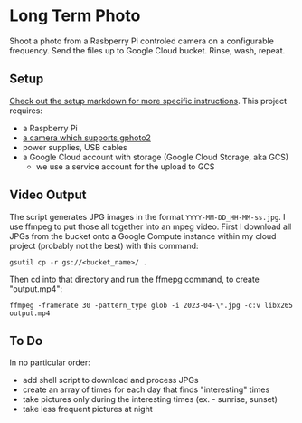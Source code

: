 # Long Term Photo

Shoot a photo from a Rasbperry Pi controled camera on a configurable frequency. Send the files up to Google Cloud bucket. Rinse, wash, repeat.

## Setup
[Check out the setup markdown for more specific instructions](setup.md). This project requires:
- a Raspberry Pi
- [a camera which supports gphoto2](http://www.gphoto.org/proj/libgphoto2/support.php)
- power supplies, USB cables
- a Google Cloud account with storage (Google Cloud Storage, aka GCS)
    - we use a service account for the upload to GCS

## Video Output

The script generates JPG images in the format `YYYY-MM-DD_HH-MM-ss.jpg`. I use ffmpeg to put those all together into an mpeg video. First I download all JPGs from the bucket onto a Google Compute instance within my cloud project (probably not the best) with this command:

```
gsutil cp -r gs://<bucket_name>/ .
```

Then cd into that directory and run the ffmepg command, to create "output.mp4":

```
ffmpeg -framerate 30 -pattern_type glob -i 2023-04-\*.jpg -c:v libx265 output.mp4
```

## To Do

In no particular order:
- add shell script to download and process JPGs
- create an array of times for each day that finds "interesting" times
- take pictures only during the interesting times (ex. - sunrise, sunset)
- take less frequent pictures at night
